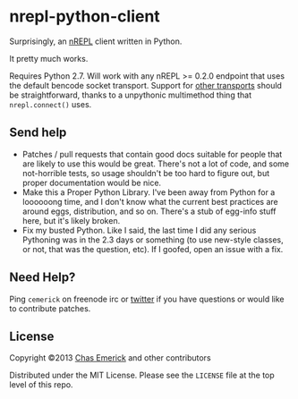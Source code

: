 # nrepl-python-client

Surprisingly, an [nREPL](http://github.com/clojure/tools.nrepl) client
written in Python.

It pretty much works.

Requires Python 2.7.  Will work with any nREPL >= 0.2.0 endpoint that uses the
default bencode socket transport.  Support for [other
transports](https://github.com/clojure/tools.nrepl/wiki/Extensions#transports)
should be straightforward, thanks to a unpythonic multimethod thing that
`nrepl.connect()` uses.

## Send help

* Patches / pull requests that contain good docs suitable for people that are
  likely to use this would be great.  There's not a lot of code, and some
  not-horrible tests, so usage shouldn't be too hard to figure out, but proper
  documentation would be nice.
* Make this a Proper Python Library.  I've been away from Python for a loooooong
  time, and I don't know what the current best practices are around eggs,
  distribution, and so on.  There's a stub of egg-info stuff here, but it's
  likely broken.
* Fix my busted Python.  Like I said, the last time I did any serious Pythoning
  was in the 2.3 days or something (to use new-style classes, or not, that was
  the question, etc).  If I goofed, open an issue with a fix.

## Need Help?

Ping `cemerick` on freenode irc or
[twitter](http://twitter.com/cemerick) if you have questions or would
like to contribute patches.

## License

Copyright ©2013 [Chas Emerick](http://cemerick.com) and other contributors

Distributed under the MIT License. Please see the `LICENSE` file at the top
level of this repo.
